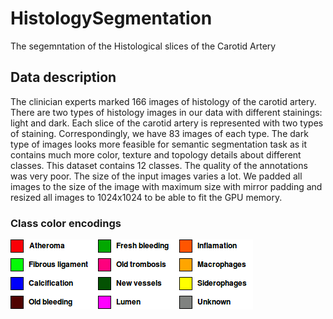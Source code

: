 # HistologySegmentation
The segemntation of the Histological slices of the Carotid Artery

## Data description
  The clinician experts marked 166 images of histology of the carotid artery. There are
two types of histology images in our data with different stainings: light and dark.
Each slice of the carotid artery is represented with two types of staining. Correspondingly, 
we have 83 images of each type.  The dark type of images looks more feasible for semantic segmentation 
task as it contains much more color, texture and topology details about different classes. 
This dataset contains 12 classes. The quality of the annotations was very poor. The size of the input images 
varies a lot. We padded all images to the size of the image with maximum size with mirror padding and 
resized all images to 1024x1024 to be able to fit the GPU memory.

### Class color encodings
![histology_color_encoding](/imgs/histology_color_encoding.png)

